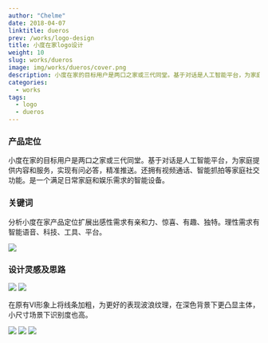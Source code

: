 ```yaml
---
author: "Chelme"
date: 2018-04-07
linktitle: dueros
prev: /works/logo-design
title: 小度在家logo设计
weight: 10
slug: works/dueros
image: img/works/dueros/cover.png
description: 小度在家的目标用户是两口之家或三代同堂。基于对话是人工智能平台，为家庭提供内容和服务，实现有问必答，精准推送。还拥有视频通话、智能抓拍等家庭社交功能。是一个满足日常家庭和娱乐需求的智能设备。
categories:
  - works
tags:
  - logo
  - dueros
---
```


### 产品定位
小度在家的目标用户是两口之家或三代同堂。基于对话是人工智能平台，为家庭提供内容和服务，实现有问必答，精准推送。还拥有视频通话、智能抓拍等家庭社交功能。是一个满足日常家庭和娱乐需求的智能设备。

### 关键词
分析小度在家产品定位扩展出感性需求有亲和力、惊喜、有趣、独特。理性需求有智能语音、科技、工具、平台。

![](/img/works/dueros/pic-1.png)

### 设计灵感及思路
![](/img/works/dueros/pic-2.png)
![](/img/works/dueros/pic-3.png)

在原有VI形象上将线条加粗，为更好的表现波浪纹理，在深色背景下更凸显主体，小尺寸场景下识别度也高。

![](/img/works/dueros/pic-5.png)
![](/img/works/dueros/pic-6.png)
![](/img/works/dueros/cover.png)
